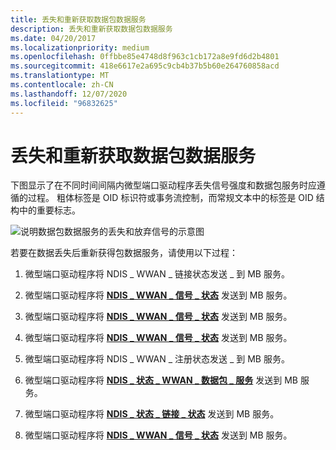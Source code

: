 ```yaml
---
title: 丢失和重新获取数据包数据服务
description: 丢失和重新获取数据包数据服务
ms.date: 04/20/2017
ms.localizationpriority: medium
ms.openlocfilehash: 0ffbbe85e4748d8f963c1cb172a8e9fd6d2b4801
ms.sourcegitcommit: 418e6617e2a695c9cb4b37b5b60e264760858acd
ms.translationtype: MT
ms.contentlocale: zh-CN
ms.lasthandoff: 12/07/2020
ms.locfileid: "96832625"
---
```

# <a name="losing-and-regaining-packet-data-service"></a>丢失和重新获取数据包数据服务


下图显示了在不同时间间隔内微型端口驱动程序丢失信号强度和数据包服务时应遵循的过程。 粗体标签是 OID 标识符或事务流控制，而常规文本中的标签是 OID 结构中的重要标志。

![说明数据包数据服务的丢失和放弃信号的示意图](images/wwanregainingpacketdataservice.png)

若要在数据丢失后重新获得包数据服务，请使用以下过程：

1.  微型端口驱动程序将 NDIS \_ WWAN \_ 链接状态发送 \_ 到 MB 服务。

2.  微型端口驱动程序将 [**NDIS \_ WWAN \_ 信号 \_ 状态**](/windows-hardware/drivers/ddi/ndiswwan/ns-ndiswwan-_ndis_wwan_signal_state) 发送到 MB 服务。

3.  微型端口驱动程序将 [**NDIS \_ WWAN \_ 信号 \_ 状态**](/windows-hardware/drivers/ddi/ndiswwan/ns-ndiswwan-_ndis_wwan_signal_state) 发送到 MB 服务。

4.  微型端口驱动程序将 [**NDIS \_ WWAN \_ 信号 \_ 状态**](/windows-hardware/drivers/ddi/ndiswwan/ns-ndiswwan-_ndis_wwan_signal_state) 发送到 MB 服务。

5.  微型端口驱动程序将 NDIS \_ WWAN \_ 注册状态发送 \_ 到 MB 服务。

6.  微型端口驱动程序将 [**NDIS \_ 状态 \_ WWAN \_ 数据包 \_ 服务**](./ndis-status-wwan-packet-service.md) 发送到 MB 服务。

7.  微型端口驱动程序将 [**NDIS \_ 状态 \_ 链接 \_ 状态**](./ndis-status-link-state.md) 发送到 MB 服务。

8.  微型端口驱动程序将 [**NDIS \_ WWAN \_ 信号 \_ 状态**](/windows-hardware/drivers/ddi/ndiswwan/ns-ndiswwan-_ndis_wwan_signal_state) 发送到 MB 服务。

 

